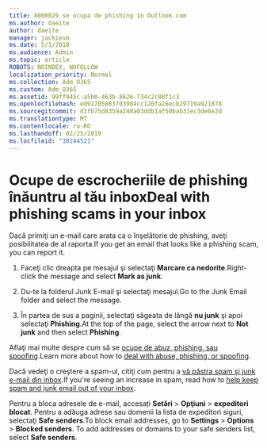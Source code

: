 ```yaml
---
title: 8000029 se ocupa de phishing în Outlook.com
ms.author: daeite
author: daeite
manager: jackiesm
ms.date: 5/1/2018
ms.audience: Admin
ms.topic: article
ROBOTS: NOINDEX, NOFOLLOW
localization_priority: Normal
ms.collection: Adm_O365
ms.custom: Adm_O365
ms.assetid: 99ff945c-a5b0-463b-8626-734c2c88f1c3
ms.openlocfilehash: ed917050637d3984cc120fa26ecb29719a921878
ms.sourcegitcommit: d1fb75d8359a248a03ddb1af50bab31ec3de6e2d
ms.translationtype: MT
ms.contentlocale: ro-RO
ms.lasthandoff: 02/25/2019
ms.locfileid: "30244521"
---
```

# <a name="deal-with-phishing-scams-in-your-inbox"></a><span data-ttu-id="c28ba-102">Ocupe de escrocheriile de phishing înăuntru al tău inbox</span><span class="sxs-lookup"><span data-stu-id="c28ba-102">Deal with phishing scams in your inbox</span></span>

<span data-ttu-id="c28ba-103">Dacă primiţi un e-mail care arata ca o înşelătorie de phishing, aveţi posibilitatea de al raporta.</span><span class="sxs-lookup"><span data-stu-id="c28ba-103">If you get an email that looks like a phishing scam, you can report it.</span></span>
  
1. <span data-ttu-id="c28ba-104">Faceţi clic dreapta pe mesajul şi selectaţi **Marcare ca nedorite**.</span><span class="sxs-lookup"><span data-stu-id="c28ba-104">Right-click the message and select **Mark as junk**.</span></span> 
    
2. <span data-ttu-id="c28ba-105">Du-te la folderul Junk E-mail şi selectaţi mesajul.</span><span class="sxs-lookup"><span data-stu-id="c28ba-105">Go to the Junk Email folder and select the message.</span></span>
    
3. <span data-ttu-id="c28ba-106">În partea de sus a paginii, selectaţi săgeata de lângă **nu junk** şi apoi selectaţi **Phishing**.</span><span class="sxs-lookup"><span data-stu-id="c28ba-106">At the top of the page, select the arrow next to **Not junk** and then select **Phishing**.</span></span> 
    
<span data-ttu-id="c28ba-107">Aflaţi mai multe despre cum să se [ocupe de abuz, phishing, sau spoofing](https://go.microsoft.com/fwlink/p/?linkid=873139).</span><span class="sxs-lookup"><span data-stu-id="c28ba-107">Learn more about how to [deal with abuse, phishing, or spoofing](https://go.microsoft.com/fwlink/p/?linkid=873139).</span></span>
  
<span data-ttu-id="c28ba-108">Dacă vedeţi o creştere a spam-ul, citiţi cum pentru a [vă păstra spam şi junk e-mail din inbox](https://go.microsoft.com/fwlink/p/?linkid=873140).</span><span class="sxs-lookup"><span data-stu-id="c28ba-108">If you're seeing an increase in spam, read how to [help keep spam and junk email out of your inbox](https://go.microsoft.com/fwlink/p/?linkid=873140).</span></span>
  
<span data-ttu-id="c28ba-p101">Pentru a bloca adresele de e-mail, accesați **Setări** \> **Opţiuni** \> **expeditori blocat**. Pentru a adăuga adrese sau domenii la lista de expeditori siguri, selectaţi **Safe senders**.</span><span class="sxs-lookup"><span data-stu-id="c28ba-p101">To block email addresses, go to **Settings** \> **Options** \> **Blocked senders**. To add addresses or domains to your safe senders list, select **Safe senders**.</span></span> 
  

